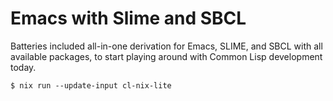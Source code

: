 # Emacs with Slime and SBCL

Batteries included all-in-one derivation for Emacs, SLIME, and SBCL with all available packages, to start playing around with Common Lisp development today.

```
$ nix run --update-input cl-nix-lite
```
